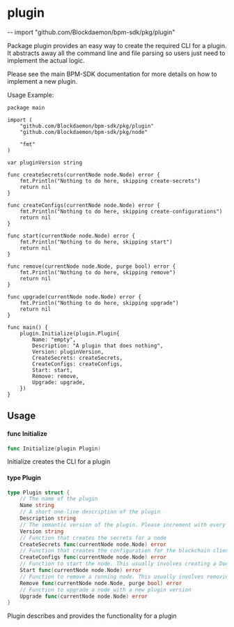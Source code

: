 # plugin
--
    import "github.com/Blockdaemon/bpm-sdk/pkg/plugin"

Package plugin provides an easy way to create the required CLI for a plugin. It
abstracts away all the command line and file parsing so users just need to
implement the actual logic.

Please see the main BPM-SDK documentation for more details on how to implement a
new plugin.

Usage Example:

    package main

    import (
    	"github.com/Blockdaemon/bpm-sdk/pkg/plugin"
    	"github.com/Blockdaemon/bpm-sdk/pkg/node"

    	"fmt"
    )

    var pluginVersion string

    func createSecrets(currentNode node.Node) error {
    	fmt.Println("Nothing to do here, skipping create-secrets")
    	return nil
    }

    func createConfigs(currentNode node.Node) error {
    	fmt.Println("Nothing to do here, skipping create-configurations")
    	return nil
    }

    func start(currentNode node.Node) error {
    	fmt.Println("Nothing to do here, skipping start")
    	return nil
    }

    func remove(currentNode node.Node, purge bool) error {
    	fmt.Println("Nothing to do here, skipping remove")
    	return nil
    }

    func upgrade(currentNode node.Node) error {
    	fmt.Println("Nothing to do here, skipping upgrade")
    	return nil
    }

    func main() {
    	plugin.Initialize(plugin.Plugin{
    		Name: "empty",
    		Description: "A plugin that does nothing",
    		Version: pluginVersion,
    		CreateSecrets: createSecrets,
    		CreateConfigs: createConfigs,
    		Start: start,
    		Remove: remove,
    		Upgrade: upgrade,
    	})
    }

## Usage

#### func  Initialize

```go
func Initialize(plugin Plugin)
```
Initialize creates the CLI for a plugin

#### type Plugin

```go
type Plugin struct {
	// The name of the plugin
	Name string
	// A short one-line description of the plugin
	Description string
	// The semantic version of the plugin. Please increment with every change to the plugin
	Version string
	// Function that creates the secrets for a node
	CreateSecrets func(currentNode node.Node) error
	// Function that creates the configuration for the blockchain client
	CreateConfigs func(currentNode node.Node) error
	// Function to start the node. This usually involves creating a Docker network and starting containers
	Start func(currentNode node.Node) error
	// Function to remove a running node. This usually involves removing Docker resources and deleting generated configuration files
	Remove func(currentNode node.Node, purge bool) error
	// Function to upgrade a node with a new plugin version
	Upgrade func(currentNode node.Node) error
}
```

Plugin describes and provides the functionality for a plugin

